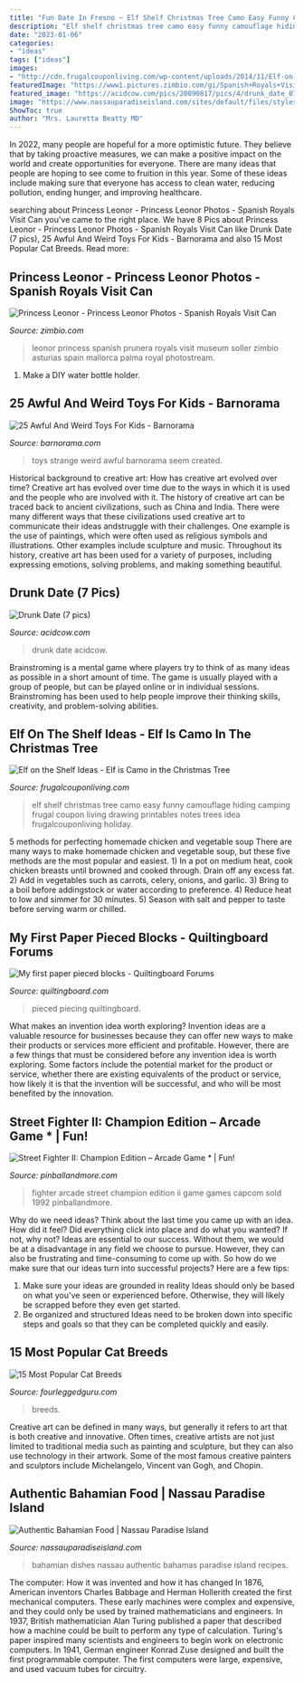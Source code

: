 ```yaml
---
title: "Fun Date In Fresno ~ Elf Shelf Christmas Tree Camo Easy Funny Camouflage Hiding Camping Frugal Coupon Living Drawing Printables Notes Trees Idea Frugalcouponliving Holiday"
description: "Elf shelf christmas tree camo easy funny camouflage hiding camping frugal coupon living drawing printables notes trees idea frugalcouponliving holiday"
date: "2023-01-06"
categories:
- "ideas"
tags: ["ideas"]
images:
- "http://cdn.frugalcouponliving.com/wp-content/uploads/2014/11/Elf-on-the-shelf-ideas-camo-frugal-coupon-living.jpg"
featuredImage: "https://www1.pictures.zimbio.com/gi/Spanish+Royals+Visit+Can+Prunera+Museum+Soller+2g3It40MFTex.jpg"
featured_image: "https://acidcow.com/pics/20090817/pics/4/drunk_date_07.jpg"
image: "https://www.nassauparadiseisland.com/sites/default/files/styles/hero_sm/public/mobile_hero/conchfritters-roundplate.jpg?itok=xAZFE6Cc"
ShowToc: true
author: "Mrs. Lauretta Beatty MD"
---
```



In 2022, many people are hopeful for a more optimistic future. They believe that by taking proactive measures, we can make a positive impact on the world and create opportunities for everyone. There are many ideas that people are hoping to see come to fruition in this year. Some of these ideas include making sure that everyone has access to clean water, reducing pollution, ending hunger, and improving healthcare.

	

		
searching about Princess Leonor - Princess Leonor Photos - Spanish Royals Visit Can you've came to the right place. We have 8 Pics about Princess Leonor - Princess Leonor Photos - Spanish Royals Visit Can like Drunk Date (7 pics), 25 Awful And Weird Toys For Kids - Barnorama and also 15 Most Popular Cat Breeds. Read more:
		
    
## Princess Leonor - Princess Leonor Photos - Spanish Royals Visit Can

<img loading=lazy src="https://www1.pictures.zimbio.com/gi/Spanish+Royals+Visit+Can+Prunera+Museum+Soller+2g3It40MFTex.jpg" onerror="this.onerror=null;this.src='https://tse2.mm.bing.net/th?id=OIP.zwy_jh_EsLKBkaZcrtTUzADMEy&amp;pid=15.1';" alt="Princess Leonor - Princess Leonor Photos - Spanish Royals Visit Can">

_Source: zimbio.com_

>leonor princess spanish prunera royals visit museum soller zimbio asturias spain mallorca palma royal photostream. 

	

1. Make a DIY water bottle holder.

    
## 25 Awful And Weird Toys For Kids - Barnorama

<img loading=lazy src="https://www.barnorama.com/wp-content/uploads/2020/12/these_kids_toys_are_awful-21.jpg" onerror="this.onerror=null;this.src='https://tse1.mm.bing.net/th?id=OIP.w70fAJePhUCPaY60SJ-U4AHaJ4&amp;pid=15.1';" alt="25 Awful And Weird Toys For Kids - Barnorama">

_Source: barnorama.com_

>toys strange weird awful barnorama seem created. 

	

Historical background to creative art: How has creative art evolved over time?
Creative art has evolved over time due to the ways in which it is used and the people who are involved with it. The history of creative art can be traced back to ancient civilizations, such as China and India. There were many different ways that these civilizations used creative art to communicate their ideas andstruggle with their challenges. One example is the use of paintings, which were often used as religious symbols and illustrations. Other examples include sculpture and music. Throughout its history, creative art has been used for a variety of purposes, including expressing emotions, solving problems, and making something beautiful.

    
## Drunk Date (7 Pics)

<img loading=lazy src="https://acidcow.com/pics/20090817/pics/4/drunk_date_07.jpg" onerror="this.onerror=null;this.src='https://tse4.mm.bing.net/th?id=OIP.VfJJS3j8l5EOlgktLMTY0AHaFj&amp;pid=15.1';" alt="Drunk Date (7 pics)">

_Source: acidcow.com_

>drunk date acidcow. 

	

Brainstroming is a mental game where players try to think of as many ideas as possible in a short amount of time. The game is usually played with a group of people, but can be played online or in individual sessions. Brainstroming has been used to help people improve their thinking skills, creativity, and problem-solving abilities.

    
## Elf On The Shelf Ideas - Elf Is Camo In The Christmas Tree

<img loading=lazy src="http://cdn.frugalcouponliving.com/wp-content/uploads/2014/11/Elf-on-the-shelf-ideas-camo-frugal-coupon-living.jpg" onerror="this.onerror=null;this.src='https://tse2.mm.bing.net/th?id=OIP.7r37pjWjbchiaOhq1IXnjgHaLH&amp;pid=15.1';" alt="Elf on the Shelf Ideas - Elf is Camo in the Christmas Tree">

_Source: frugalcouponliving.com_

>elf shelf christmas tree camo easy funny camouflage hiding camping frugal coupon living drawing printables notes trees idea frugalcouponliving holiday. 

	

5 methods for perfecting homemade chicken and vegetable soup
There are many ways to make homemade chicken and vegetable soup, but these five methods are the most popular and easiest. 1) In a pot on medium heat, cook chicken breasts until browned and cooked through. Drain off any excess fat. 2) Add in vegetables such as carrots, celery, onions, and garlic. 3) Bring to a boil before addingstock or water according to preference. 4) Reduce heat to low and simmer for 30 minutes. 5) Season with salt and pepper to taste before serving warm or chilled.

    
## My First Paper Pieced Blocks - Quiltingboard Forums

<img loading=lazy src="https://www.quiltingboard.com/attachments/pictures-f5/304705d1327093771-img_0421.jpg" onerror="this.onerror=null;this.src='https://tse1.mm.bing.net/th?id=OIP.zv8OBqgQQhdtoFr5_7U1cgHaFj&amp;pid=15.1';" alt="My first paper pieced blocks - Quiltingboard Forums">

_Source: quiltingboard.com_

>pieced piecing quiltingboard. 

	

What makes an invention idea worth exploring?
Invention ideas are a valuable resource for businesses because they can offer new ways to make their products or services more efficient and profitable. However, there are a few things that must be considered before any invention idea is worth exploring. 
Some factors include the potential market for the product or service, whether there are existing equivalents of the product or service, how likely it is that the invention will be successful, and who will be most benefited by the innovation.

    
## Street Fighter II: Champion Edition – Arcade Game * | Fun!

<img loading=lazy src="https://pinballandmore.com/wp/wp-content/uploads/2017/09/IMG_1884.jpg" onerror="this.onerror=null;this.src='https://tse1.mm.bing.net/th?id=OIP.eaBKVVMrlX7KV4AyIapeVAHaJ4&amp;pid=15.1';" alt="Street Fighter II: Champion Edition – Arcade Game * | Fun!">

_Source: pinballandmore.com_

>fighter arcade street champion edition ii game games capcom sold 1992 pinballandmore. 

	

Why do we need ideas?
Think about the last time you came up with an idea. How did it feel? Did everything click into place and do what you wanted? If not, why not?
Ideas are essential to our success. Without them, we would be at a disadvantage in any field we choose to pursue. However, they can also be frustrating and time-consuming to come up with. So how do we make sure that our ideas turn into successful projects? Here are a few tips: 

1) Make sure your ideas are grounded in reality 
Ideas should only be based on what you've seen or experienced before. Otherwise, they will likely be scrapped before they even get started. 
2) Be organized and structured 
Ideas need to be broken down into specific steps and goals so that they can be completed quickly and easily.

    
## 15 Most Popular Cat Breeds

<img loading=lazy src="https://fourleggedguru.com/wp-content/uploads/2015/05/iStock_000065185397_Small-768x511.jpg" onerror="this.onerror=null;this.src='https://tse3.mm.bing.net/th?id=OIP.qIrWN8uvoAoryZZMxuPk9gHaE7&amp;pid=15.1';" alt="15 Most Popular Cat Breeds">

_Source: fourleggedguru.com_

>breeds. 

	

Creative art can be defined in many ways, but generally it refers to art that is both creative and innovative. Often times, creative artists are not just limited to traditional media such as painting and sculpture, but they can also use technology in their artwork. Some of the most famous creative painters and sculptors include Michelangelo, Vincent van Gogh, and Chopin.

    
## Authentic Bahamian Food | Nassau Paradise Island

<img loading=lazy src="https://www.nassauparadiseisland.com/sites/default/files/styles/hero_sm/public/mobile_hero/conchfritters-roundplate.jpg?itok=xAZFE6Cc" onerror="this.onerror=null;this.src='https://tse1.mm.bing.net/th?id=OIP.uQ2imhMceGP3_7DX_KKsLAHaKq&amp;pid=15.1';" alt="Authentic Bahamian Food | Nassau Paradise Island">

_Source: nassauparadiseisland.com_

>bahamian dishes nassau authentic bahamas paradise island recipes. 

	

The computer: How it was invented and how it has changed
In 1876, American inventors Charles Babbage and Herman Hollerith created the first mechanical computers. These early machines were complex and expensive, and they could only be used by trained mathematicians and engineers. In 1937, British mathematician Alan Turing published a paper that described how a machine could be built to perform any type of calculation. Turing's paper inspired many scientists and engineers to begin work on electronic computers. In 1941, German engineer Konrad Zuse designed and built the first programmable computer. The first computers were large, expensive, and used vacuum tubes for circuitry.

